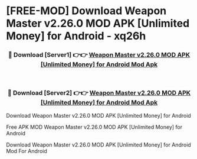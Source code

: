 # [FREE-MOD] Download Weapon Master v2.26.0 MOD APK [Unlimited Money] for Android - xq26h


<div align="center">
<h3>🔴 Download [Server1] 👉👉 <a href="https://apk-comot.site?title=Weapon_Master_v2.26.0_MOD_APK_[Unlimited_Money]_for_Android">Weapon Master v2.26.0 MOD APK [Unlimited Money] for Android Mod Apk</a></h3><br>

<h3>🔴 Download [Server2] 👉👉 <a href="https://apk-comot.site?title=Weapon_Master_v2.26.0_MOD_APK_[Unlimited_Money]_for_Android">Weapon Master v2.26.0 MOD APK [Unlimited Money] for Android Mod Apk</a></h3>
</div>



Download Weapon Master v2.26.0 MOD APK [Unlimited Money] for Android 

Free APK MOD Weapon Master v2.26.0 MOD APK [Unlimited Money] for Android 

Download Weapon Master v2.26.0 MOD APK [Unlimited Money] for Android Mod For Android

